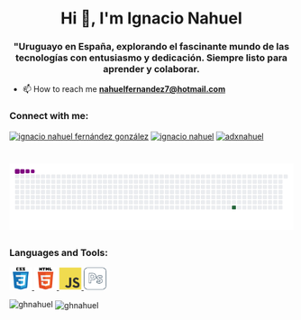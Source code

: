 <h1 align="center">Hi 👋, I'm Ignacio Nahuel</h1>
<h3 align="center">"Uruguayo en España, explorando el fascinante mundo de las tecnologías con entusiasmo y dedicación. Siempre listo para aprender y colaborar.</h3>

- 📫 How to reach me **nahuelfernandez7@hotmail.com**

<h3 align="left">Connect with me:</h3>
<p align="left">
<a href="www.linkedin.com/in/ignacionahuel" target="blank"><img align="center" src="https://raw.githubusercontent.com/rahuldkjain/github-profile-readme-generator/master/src/images/icons/Social/linked-in-alt.svg" alt="ignacio nahuel fernández gonzález" height="30" width="40" /></a>
<a href="https://fb.com/ignacio nahuel" target="blank"><img align="center" src="https://raw.githubusercontent.com/rahuldkjain/github-profile-readme-generator/master/src/images/icons/Social/facebook.svg" alt="ignacio nahuel" height="30" width="40" /></a>
<a href="https://instagram.com/adxnahuel" target="blank"><img align="center" src="https://raw.githubusercontent.com/rahuldkjain/github-profile-readme-generator/master/src/images/icons/Social/instagram.svg" alt="adxnahuel" height="30" width="40" /></a>
</p>

# ![snake gif](https://github.com/GHNahuel/GHNahuel/blob/output/github-contribution-grid-snake.gif)
<h3 align="left">Languages and Tools:</h3>
<p align="left"> <a href="https://www.w3schools.com/css/" target="_blank" rel="noreferrer"> <img src="https://raw.githubusercontent.com/devicons/devicon/master/icons/css3/css3-original-wordmark.svg" alt="css3" width="40" height="40"/> </a> <a href="https://www.w3.org/html/" target="_blank" rel="noreferrer"> <img src="https://raw.githubusercontent.com/devicons/devicon/master/icons/html5/html5-original-wordmark.svg" alt="html5" width="40" height="40"/> </a> <a href="https://developer.mozilla.org/en-US/docs/Web/JavaScript" target="_blank" rel="noreferrer"> <img src="https://raw.githubusercontent.com/devicons/devicon/master/icons/javascript/javascript-original.svg" alt="javascript" width="40" height="40"/> </a> <a href="https://www.photoshop.com/en" target="_blank" rel="noreferrer"> <img src="https://raw.githubusercontent.com/devicons/devicon/master/icons/photoshop/photoshop-line.svg" alt="photoshop" width="40" height="40"/> </a> </p>

<p><img align="left" src="https://github-readme-stats.vercel.app/api/top-langs?username=ghnahuel&show_icons=true&locale=en&layout=compact" alt="ghnahuel" /></p>

<p>&nbsp;<img align="center" src="https://github-readme-stats.vercel.app/api?username=ghnahuel&show_icons=true&locale=en" alt="ghnahuel" /></p>
<!--
**GHNahuel/GHNahuel** is a ✨ _special_ ✨ repository because its `README.md` (this file) appears on your GitHub profile.
